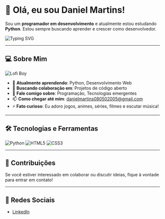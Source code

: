 # 👋 Olá, eu sou Daniel Martins!

Sou um **programador em desenvolvimento** e atualmente estou estudando **Python**. Estou sempre buscando aprender e crescer como desenvolvedor.

![Typing SVG](https://readme-typing-svg.herokuapp.com?color=36BCF7&size=24&center=true&vCenter=true&width=500&lines=Programador+em+Desenvolvimento;Amante+de+Tecnologia;Sempre+aprendendo+coisas+novas!)

---

## 💻 Sobre Mim

![Lofi Boy](https://media1.tenor.com/m/ItlVfQ5tMv0AAAAd/lofi-music-lofiartwork.gif)

- 🌱 **Atualmente aprendendo**: Python, Desenvolvimento Web
- 👯 **Buscando colaboração em**: Projetos de código aberto
- 💬 **Fale comigo sobre**: Programação, Tecnologias emergentes
- 📫 **Como chegar até mim**: [danielmartins080502005@gmail.com](mailto:danielmartins080502005@gmail.com)
- ⚡ **Fato curioso**: Eu adoro jogos, animes, séries, filmes e escutar música!

---

## 🛠️ Tecnologias e Ferramentas

![Python](https://img.shields.io/badge/Python-3776AB?style=flat&logo=python&logoColor=white) ![HTML5](https://img.shields.io/badge/HTML5-E34F26?style=flat&logo=html5&logoColor=white) ![CSS3](https://img.shields.io/badge/CSS3-1572B6?style=flat&logo=css3&logoColor=white)

---

## 🎉 Contribuições

Se você estiver interessado em colaborar ou discutir ideias, fique à vontade para entrar em contato!

---

## 🔗 Redes Sociais

- [LinkedIn](https://www.linkedin.com/in/daniel-martins-7ab310322/)
